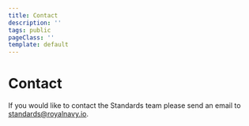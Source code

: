 ```yaml
---
title: Contact
description: ''
tags: public
pageClass: ''
template: default
---
```


# Contact
If you would like to contact the Standards team please send an email to [&#115;&#116;&#097;&#110;&#100;&#097;&#114;&#100;&#115;&#064;&#114;&#111;&#121;&#097;&#108;&#110;&#097;&#118;&#121;&#046;&#105;&#111;](mailto:&#115;&#116;&#097;&#110;&#100;&#097;&#114;&#100;&#115;&#064;&#114;&#111;&#121;&#097;&#108;&#110;&#097;&#118;&#121;&#046;&#105;&#111;).
